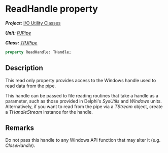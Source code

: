 # ReadHandle property

***Project:*** [I/O Utility Classes](../API.md)

***Unit:*** [_PJPipe_](./PJPipe.md)

***Class:*** [_TPJPipe_](./TPJPipe.md)

```pascal
property ReadHandle: THandle;
```

## Description

This read only property provides access to the Windows handle used to read data from the pipe.

This handle can be passed to file reading routines that take a handle as a parameter, such as those provided in Delphi's _SysUtils_ and _Windows_ units. Alternatively, if you want to read from the pipe via a _TStream_ object, create a _THandleStream_ instance for the handle.

## Remarks

Do not pass this handle to any Windows API function that may alter it (e.g. _CloseHandle_).
